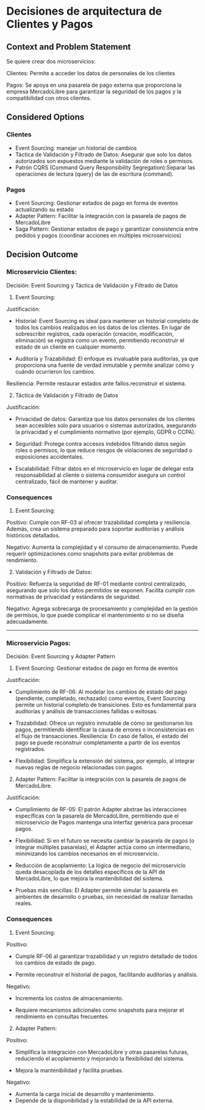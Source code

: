 # Decisiones de arquitectura de Clientes y Pagos

## Context and Problem Statement

Se quiere crear dos microservicios:

Clientes: Permite a acceder los datos de personales de los
clientes


Pagos: Se apoya en una pasarela de pago externa que
proporciona la empresa MercadoLibre para garantizar la seguridad de los pagos y la
compatibilidad con otros clientes.



## Considered Options
### Clientes
* Event Sourcing: manejar un historial de cambios
* Táctica de Validación y Filtrado de Datos: Asegurar que solo los datos autorizados son expuestos mediante la validación de roles o permisos.
* Patrón CQRS (Command Query Responsibility Segregation):Separar las operaciones de lectura (query) de las de escritura (command).


### Pagos
* Event Sourcing: Gestionar estados de pago en forma de eventos actualizando su estado
* Adapter Pattern: Facilitar la integración con la pasarela de pagos de MercadoLibre
* Saga Pattern: Gestionar estados de pago y garantizar consistencia entre pedidos y pagos (coordinar acciones en múltiples microservicios)



## Decision Outcome

### Microservicio Clientes:

Decisión: Event Sourcing y Táctica de Validación y Filtrado de Datos

1. Event Sourcing: 

Justificación:

* Historial: Event Sourcing es ideal para mantener un historial completo de todos los cambios realizados en los datos de los clientes. En lugar de sobrescribir registros, cada operación (creación, modificación, eliminación) se registra como un evento, permitiendo reconstruir el estado de un cliente en cualquier momento.

* Auditoría y Trazabilidad: El enfoque es invaluable para auditorías, ya que proporciona una fuente de verdad inmutable y permite analizar cómo y cuándo ocurrieron los cambios.

Resiliencia: Permite restaurar estados ante fallos.reconstruir el sistema.

2. Táctica de Validación y Filtrado de Datos

Justificación:

* Privacidad de datos: Garantiza que los datos personales de los clientes sean accesibles solo para usuarios o sistemas autorizados, asegurando la privacidad y el cumplimiento normativo (por ejemplo, GDPR o CCPA).

* Seguridad: Protege contra accesos indebidos filtrando datos según roles o permisos, lo que reduce riesgos de violaciones de seguridad o exposiciones accidentales.

* Escalabilidad: Filtrar datos en el microservicio en lugar de delegar esta responsabilidad al cliente o sistema consumidor asegura un control centralizado, fácil de mantener y auditar.

### Consequences

1. Event Sourcing:

Positivo: Cumple con RF-03 al ofrecer trazabilidad completa y resiliencia. Además, crea un sistema preparado para soportar auditorías y análisis históricos detallados.

Negativo: Aumenta la complejidad y el consumo de almacenamiento. Puede requerir optimizaciones como snapshots para evitar problemas de rendimiento.

2. Validación y Filtrado de Datos:

Positivo: Refuerza la seguridad de RF-01 mediante control centralizado, asegurando que solo los datos permitidos se exponen. Facilita cumplir con normativas de privacidad y estándares de seguridad.

Negativo: Agrega sobrecarga de procesamiento y complejidad en la gestión de permisos, lo que puede complicar el mantenimiento si no se diseña adecuadamente.

---
### Microservicio Pagos: 

Decisión: Event Sourcing y Adapter Pattern

1. Event Sourcing: Gestionar estados de pago en forma de eventos

Justificación:

* Cumplimiento de RF-06: Al modelar los cambios de estado del pago (pendiente, completado, rechazado) como eventos, Event Sourcing permite un historial completo de transiciones. Esto es fundamental para auditorías y análisis de transacciones fallidas o exitosas.

* Trazabilidad: Ofrece un registro inmutable de cómo se gestionaron los pagos, permitiendo identificar la causa de errores o inconsistencias en el flujo de transacciones.
Resiliencia: En caso de fallos, el estado del pago se puede reconstruir completamente a partir de los eventos registrados.

* Flexibilidad: Simplifica la extensión del sistema, por ejemplo, al integrar nuevas reglas de negocio relacionadas con pagos.


2. Adapter Pattern: Facilitar la integración con la pasarela de pagos de MercadoLibre.

Justificación:

* Cumplimiento de RF-05: El patrón Adapter abstrae las interacciones específicas con la pasarela de MercadoLibre, permitiendo que el microservicio de Pagos mantenga una interfaz genérica para procesar pagos.

* Flexibilidad: Si en el futuro se necesita cambiar la pasarela de pagos (o integrar múltiples pasarelas), el Adapter actúa como un intermediario, minimizando los cambios necesarios en el microservicio.

* Reducción de acoplamiento: La lógica de negocio del microservicio queda desacoplada de los detalles específicos de la API de MercadoLibre, lo que mejora la mantenibilidad del sistema.

* Pruebas más sencillas: El Adapter permite simular la pasarela en ambientes de desarrollo o pruebas, sin necesidad de realizar llamadas reales.


### Consequences


1. Event Sourcing:

Positivo:

* Cumple RF-06 al garantizar trazabilidad y un registro detallado de todos los cambios de estado de pago.

* Permite reconstruir el historial de pagos, facilitando auditorías y análisis.

Negativo:

* Incrementa los costos de almacenamiento.

* Requiere mecanismos adicionales como snapshots para mejorar el rendimiento en consultas frecuentes.

2. Adapter Pattern:

Positivo:

* Simplifica la integración con MercadoLibre y otras pasarelas futuras, reduciendo el acoplamiento y mejorando la flexibilidad del sistema.

* Mejora la mantenibilidad y facilita pruebas.

Negativo:

* Aumenta la carga inicial de desarrollo y mantenimiento.
* Depende de la disponibilidad y la estabilidad de la API externa.
